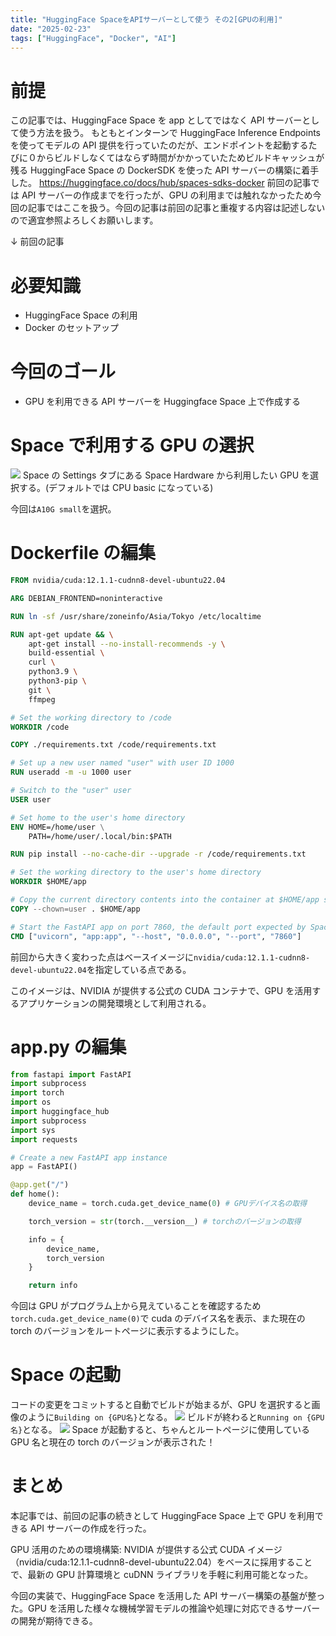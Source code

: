 ```yaml
---
title: "HuggingFace SpaceをAPIサーバーとして使う その2[GPUの利用]"
date: "2025-02-23"
tags: ["HuggingFace", "Docker", "AI"]
---
```


# 前提

この記事では、HuggingFace Space を app としてではなく API サーバーとして使う方法を扱う。
もともとインターンで HuggingFace Inference Endpoints を使ってモデルの API 提供を行っていたのだが、エンドポイントを起動するたびに０からビルドしなくてはならず時間がかかっていたためビルドキャッシュが残る HuggingFace Space の DockerSDK を使った API サーバーの構築に着手した。
https://huggingface.co/docs/hub/spaces-sdks-docker
前回の記事では API サーバーの作成までを行ったが、GPU の利用までは触れなかったため今回の記事ではここを扱う。今回の記事は前回の記事と重複する内容は記述しないので適宜参照よろしくお願いします。

↓ 前回の記事
[](https://y-blog-livid.vercel.app/posts/huggingface-docker)

# 必要知識

- HuggingFace Space の利用
- Docker のセットアップ

# 今回のゴール

- GPU を利用できる API サーバーを Huggingface Space 上で作成する

# Space で利用する GPU の選択

![](/images/huggingface-docker2/select-gpu.png)
Space の Settings タブにある Space Hardware から利用したい GPU を選択する。(デフォルトでは CPU basic になっている)

今回は`A10G small`を選択。

# Dockerfile の編集

```Dockerfile
FROM nvidia/cuda:12.1.1-cudnn8-devel-ubuntu22.04

ARG DEBIAN_FRONTEND=noninteractive

RUN ln -sf /usr/share/zoneinfo/Asia/Tokyo /etc/localtime

RUN apt-get update && \
    apt-get install --no-install-recommends -y \
    build-essential \
    curl \
    python3.9 \
    python3-pip \
    git \
    ffmpeg

# Set the working directory to /code
WORKDIR /code

COPY ./requirements.txt /code/requirements.txt

# Set up a new user named "user" with user ID 1000
RUN useradd -m -u 1000 user

# Switch to the "user" user
USER user

# Set home to the user's home directory
ENV HOME=/home/user \
    PATH=/home/user/.local/bin:$PATH

RUN pip install --no-cache-dir --upgrade -r /code/requirements.txt

# Set the working directory to the user's home directory
WORKDIR $HOME/app

# Copy the current directory contents into the container at $HOME/app setting the owner to the user
COPY --chown=user . $HOME/app

# Start the FastAPI app on port 7860, the default port expected by Spaces
CMD ["uvicorn", "app:app", "--host", "0.0.0.0", "--port", "7860"]
```

前回から大きく変わった点はベースイメージに`nvidia/cuda:12.1.1-cudnn8-devel-ubuntu22.04`を指定している点である。

このイメージは、NVIDIA が提供する公式の CUDA コンテナで、GPU を活用するアプリケーションの開発環境として利用される。

# app.py の編集

```python
from fastapi import FastAPI
import subprocess
import torch
import os
import huggingface_hub
import subprocess
import sys
import requests

# Create a new FastAPI app instance
app = FastAPI()

@app.get("/")
def home():
    device_name = torch.cuda.get_device_name(0) # GPUデバイス名の取得

    torch_version = str(torch.__version__) # torchのバージョンの取得

    info = {
        device_name,
        torch_version
    }

    return info
```

今回は GPU がプログラム上から見えていることを確認するため`torch.cuda.get_device_name(0)`で cuda のデバイス名を表示、また現在の torch のバージョンをルートページに表示するようにした。

# Space の起動

コードの変更をコミットすると自動でビルドが始まるが、GPU を選択すると画像のように`Building on {GPU名}`となる。
![](/images/huggingface-docker2/building.png)
ビルドが終わると`Running on {GPU名}`となる。
![](/images/huggingface-docker2/running.png)
Space が起動すると、ちゃんとルートページに使用している GPU 名と現在の torch のバージョンが表示された！

# まとめ

本記事では、前回の記事の続きとして HuggingFace Space 上で GPU を利用できる API サーバーの作成を行った。

GPU 活用のための環境構築: NVIDIA が提供する公式 CUDA イメージ（nvidia/cuda:12.1.1-cudnn8-devel-ubuntu22.04）をベースに採用することで、最新の GPU 計算環境と cuDNN ライブラリを手軽に利用可能となった。

今回の実装で、HuggingFace Space を活用した API サーバー構築の基盤が整った。GPU を活用した様々な機械学習モデルの推論や処理に対応できるサーバーの開発が期待できる。
